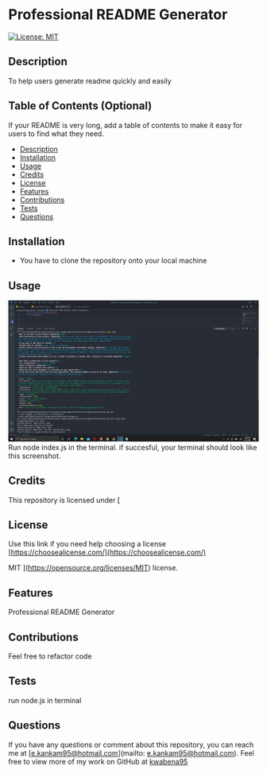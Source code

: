 
  # Professional README Generator

  [![License: MIT](https://img.shields.io/badge/License-MIT-yellow.svg)](https://opensource.org/licenses/MIT)

  ## Description
   To help users generate readme quickly and easily
    
  ## Table of Contents (Optional)
  If your README is very long, add a table of contents to make it easy for users to find what they need.
  * [Description](#description)
  * [Installation](#installation)
  * [Usage](#usage)
  * [Credits](#credits)
  * [License](#license)
  * [Features](#features)
  * [Contributions](#contributions)
  * [Tests](#tests)
  * [Questions](#questions)
 

   
    
  ## Installation
  * You have to clone the repository onto your local machine
    
  ## Usage
  ![./image/Screenshot.png](./image/Screenshot.png)
  Run node index.js in the terminal. if succesful, your terminal should look like this screenshot. 


  ## Credits
  

  This repository is licensed under [
  ## License
  Use this link if you need help choosing a license 
  [https://choosealicense.com/](https://choosealicense.com/)
  
  MIT
  ](https://opensource.org/licenses/MIT) license.
    
  ## Features
  Professional README Generator
    
  ## Contributions
  Feel free to refactor code
    
  ## Tests
  run node.js in terminal

  ## Questions
  If you have any questions or comment about this repository, you can reach me at [e.kankam95@hotmail.com](mailto: e.kankam95@hotmail.com).
  Feel free to view more of my work on GitHub at [kwabena95](https://github.com/kwabena95)
  